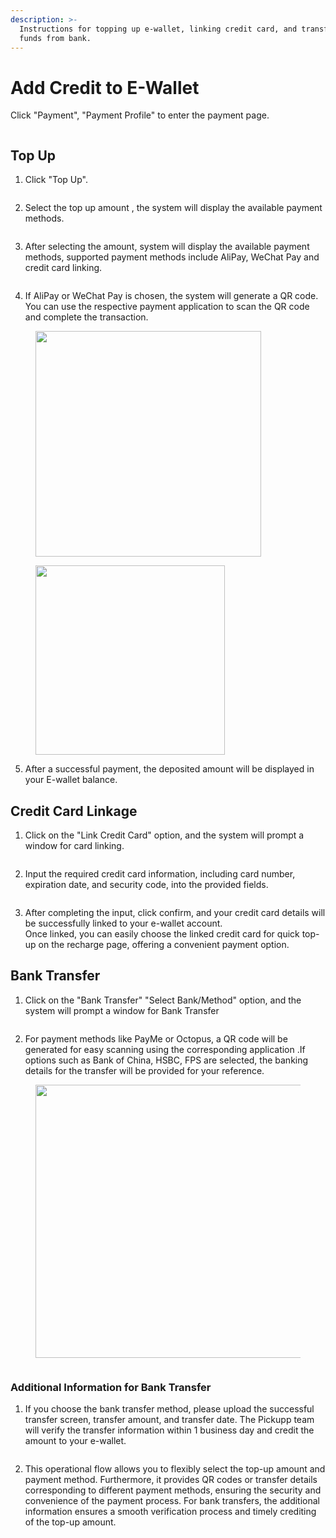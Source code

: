 ```yaml
---
description: >-
  Instructions for topping up e-wallet, linking credit card, and transferring
  funds from bank.
---
```


# Add Credit to E-Wallet

Click "Payment", "Payment Profile" to enter the payment page.

<figure><img src="../.gitbook/assets/25.png" alt=""><figcaption></figcaption></figure>

## Top Up

1. Click "Top Up".

<figure><img src="../.gitbook/assets/27 (1).png" alt=""><figcaption></figcaption></figure>

2. Select the top up amount , the system will display the available payment methods.

<figure><img src="../.gitbook/assets/28 (1).png" alt=""><figcaption></figcaption></figure>

3. After selecting the amount, system will display the available payment methods, supported payment methods include AliPay, WeChat Pay and credit card linking.

<figure><img src="../.gitbook/assets/29 (1).png" alt=""><figcaption></figcaption></figure>

4. If AliPay or WeChat Pay is chosen, the system will generate a QR code. You can use the respective payment application to scan the QR code and complete the transaction.

<div align="left"><figure><img src="../.gitbook/assets/32 (1).png" alt="" width="361"><figcaption></figcaption></figure> <figure><img src="../.gitbook/assets/31 (1).png" alt="" width="303"><figcaption></figcaption></figure></div>

5. After a successful payment, the deposited amount will be displayed in your E-wallet balance.

## Credit Card Linkage

1. Click on the "Link Credit Card" option, and the system will prompt a window for card linking.

<figure><img src="../.gitbook/assets/33 (1).png" alt=""><figcaption></figcaption></figure>

2. Input the required credit card information, including card number, expiration date, and security code, into the provided fields.

<figure><img src="../.gitbook/assets/34 (1).png" alt=""><figcaption></figcaption></figure>

3. After completing the input, click confirm, and your credit card details will be successfully linked to your e-wallet account.\
   Once linked, you can easily choose the linked credit card for quick top-up on the recharge page, offering a convenient payment option.



## Bank Transfer

1. Click on the "Bank Transfer" "Select Bank/Method" option, and the system will prompt a window for Bank Transfer

<figure><img src="../.gitbook/assets/35 (1).png" alt=""><figcaption></figcaption></figure>

2. For payment methods like PayMe or Octopus, a QR code will be generated for easy scanning using the corresponding application .If options such as Bank of China, HSBC, FPS are selected, the banking details for the transfer will be provided for your reference.

<div><figure><img src="../.gitbook/assets/38 (1).png" alt="" width="437"><figcaption></figcaption></figure> <figure><img src="../.gitbook/assets/36 (1).png" alt=""><figcaption></figcaption></figure></div>

### Additional Information for Bank Transfer

1. If you choose the bank transfer method, please upload the successful transfer screen, transfer amount, and transfer date. The Pickupp team will verify the transfer information within 1 business day and credit the amount to your e-wallet.

<figure><img src="../.gitbook/assets/37 (1).png" alt=""><figcaption></figcaption></figure>

2. This operational flow allows you to flexibly select the top-up amount and payment method. Furthermore, it provides QR codes or transfer details corresponding to different payment methods, ensuring the security and convenience of the payment process. For bank transfers, the additional information ensures a smooth verification process and timely crediting of the top-up amount.
